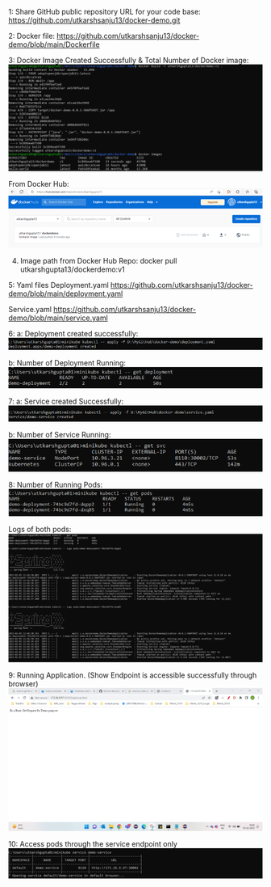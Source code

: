 1: Share GitHub public repository URL for your code base:
	https://github.com/utkarshsanju13/docker-demo.git
	
2: Docker file:
	https://github.com/utkarshsanju13/docker-demo/blob/main/Dockerfile
	
3: Docker Image Created Successfully & Total Number of Docker image:
	![alt text](https://github.com/utkarshsanju13/docker-demo/blob/main/img/DockerImagesCreated.png)
	
From Docker Hub:
	![alt text](https://github.com/utkarshsanju13/docker-demo/blob/main/img/DockerHub.png)
	

 
4. Image path from Docker Hub Repo:
docker pull utkarshgupta13/dockerdemo:v1

5: Yaml files
Deployment.yaml 
 https://github.com/utkarshsanju13/docker-demo/blob/main/deployment.yaml
 
Service.yaml
	https://github.com/utkarshsanju13/docker-demo/blob/main/service.yaml

6: 
a: Deployment created successfully:
	![alt text](https://github.com/utkarshsanju13/docker-demo/blob/main/img/deplyement%20createdONLY.png)
 
b: Number of Deployment Running:
 	![alt text](https://github.com/utkarshsanju13/docker-demo/blob/main/img/deployment%20running.png)

7:
a: Service created Successfully:
	![alt text](https://github.com/utkarshsanju13/docker-demo/blob/main/img/sevice%20created.png)
 
b: Number of Service Running:
	![alt text](https://github.com/utkarshsanju13/docker-demo/blob/main/img/total%20number%20of%20service%20running.png)
 
8: Number of Running Pods:
	![alt text](https://github.com/utkarshsanju13/docker-demo/blob/main/img/pods%20running%20replica%3D2.png)
 
Logs of both pods:
	![alt text](https://github.com/utkarshsanju13/docker-demo/blob/main/img/both%20pods%20logs.png)
 

9: Running Application. (Show Endpoint is accessible successfully through browser)
	![alt text](https://github.com/utkarshsanju13/docker-demo/blob/main/img/endpoint%20access%20in%20browser.png)
 
10: Access pods through the service endpoint only
	![alt text](https://github.com/utkarshsanju13/docker-demo/blob/main/img/endpoint%20accessible%20in%20cmd.png)
 






	
